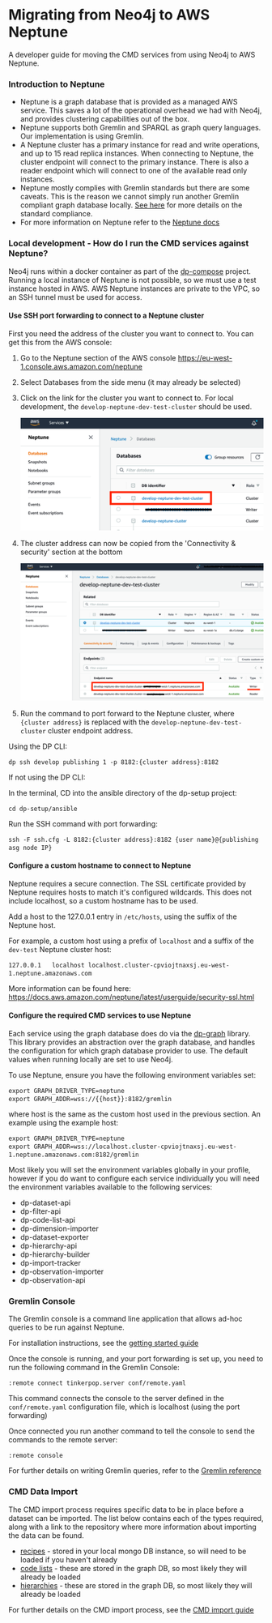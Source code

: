Migrating from Neo4j to AWS Neptune
=======================

A developer guide for moving the CMD services from using Neo4j to AWS Neptune.

### Introduction to Neptune

- Neptune is a graph database that is provided as a managed AWS service. This saves a lot of the operational overhead we had with Neo4j, and provides clustering capabilities out of the box.
- Neptune supports both Gremlin and SPARQL as graph query languages. Our implementation is using Gremlin.
- A Neptune cluster has a primary instance for read and write operations, and up to 15 read replica instances. When connecting to Neptune, the cluster endpoint will connect to the primary instance. There is also a reader endpoint which will connect to one of the available read only instances.
- Neptune mostly complies with Gremlin standards but there are some caveats. This is the reason we cannot simply run another Gremlin compliant graph database locally. [See here](https://docs.aws.amazon.com/neptune/latest/userguide/feature-overview-standards-compliance.html) for more details on the standard compliance.
- For more information on Neptune refer to the [Neptune docs](https://docs.aws.amazon.com/neptune/latest/userguide/intro.html)

### Local development - How do I run the CMD services against Neptune?

Neo4j runs within a docker container as part of the [dp-compose](https://github.com/ONSdigital/dp-compose) project. Running a local instance of Neptune is not possible, so we must use a test instance hosted in AWS. AWS Neptune instances are private to the VPC, so an SSH tunnel must be used for access.

#### Use SSH port forwarding to connect to a Neptune cluster

First you need the address of the cluster you want to connect to. You can get this from the AWS console:

1. Go to the Neptune section of the AWS console https://eu-west-1.console.aws.amazon.com/neptune
1. Select Databases from the side menu (it may already be selected)
1. Click on the link for the cluster you want to connect to. For local development, the `develop-neptune-dev-test-cluster` should be used.

    ![1](../img/neptune_db_select.png)

1. The cluster address can now be copied from the 'Connectivity & security' section at the bottom
    
    ![1](../img/neptune_cluster_address.png)

1. Run the command to port forward to the Neptune cluster, where `{cluster address}` is replaced with the `develop-neptune-dev-test-cluster` cluster endpoint address.

Using the DP CLI:
 ```
 dp ssh develop publishing 1 -p 8182:{cluster address}:8182
 ```

If not using the DP CLI:

In the terminal, CD into the ansible directory of the dp-setup project:
```
cd dp-setup/ansible
```
Run the SSH command with port forwarding:
```
ssh -F ssh.cfg -L 8182:{cluster address}:8182 {user name}@{publishing asg node IP}
```

#### Configure a custom hostname to connect to Neptune

Neptune requires a secure connection. The SSL certificate provided by Neptune requires hosts to match it's configured wildcards. This does not include localhost, so a custom hostname has to be used.
 
Add a host to the 127.0.0.1 entry in `/etc/hosts`, using the suffix of the Neptune host.

For example, a custom host using a prefix of `localhost` and a suffix of the `dev-test` Neptune cluster host:
```
127.0.0.1	localhost localhost.cluster-cpviojtnaxsj.eu-west-1.neptune.amazonaws.com
```

More information can be found here: https://docs.aws.amazon.com/neptune/latest/userguide/security-ssl.html

#### Configure the required CMD services to use Neptune

Each service using the graph database does do via the [dp-graph](https://github.com/ONSdigital/dp-graph/) library. This library provides an abstraction over the graph database, and handles the configuration for which graph database provider to use. The default values when running locally are set to use Neo4j. 

To use Neptune, ensure you have the following environment variables set:
```
export GRAPH_DRIVER_TYPE=neptune
export GRAPH_ADDR=wss://{{host}}:8182/gremlin
```
where host is the same as the custom host used in the previous section. An example using the example host:
```
export GRAPH_DRIVER_TYPE=neptune
export GRAPH_ADDR=wss://localhost.cluster-cpviojtnaxsj.eu-west-1.neptune.amazonaws.com:8182/gremlin
```

Most likely you will set the environment variables globally in your profile, however if you do want to configure each service individually you will need the environment variables available to the following services:
- dp-dataset-api
- dp-filter-api
- dp-code-list-api
- dp-dimension-importer
- dp-dataset-exporter
- dp-hierarchy-api
- dp-hierarchy-builder
- dp-import-tracker
- dp-observation-importer
- dp-observation-api

### Gremlin Console

The Gremlin console is a command line application that allows ad-hoc queries to be run against Neptune.

For installation instructions, see the [getting started guide](https://tinkerpop.apache.org/docs/3.4.8/tutorials/getting-started/)

Once the console is running, and your port forwarding is set up, you need to run the following command in the Gremlin Console:

```
:remote connect tinkerpop.server conf/remote.yaml
```

This command connects the console to the server defined in the `conf/remote.yaml` configuration file, which is localhost (using the port forwarding)

Once connected you run another command to tell the console to send the commands to the remote server: 

```
:remote console
```

For further details on writing Gremlin queries, refer to the [Gremlin reference](https://tinkerpop.apache.org/docs/current/reference/)

### CMD Data Import

The CMD import process requires specific data to be in place before a dataset can be imported. The list below contains each of the types required, along with a link to the repository where more information about importing the data can be found.
    
- [recipes](https://github.com/ONSdigital/dp-recipe-api) - stored in your local mongo DB instance, so will need to be loaded if you haven't already
- [code lists](https://github.com/ONSdigital/dp-code-list-scripts) - these are stored in the graph DB, so most likely they will already be loaded
- [hierarchies](https://github.com/ONSdigital/dp-hierarchy-builder) - these are stored in the graph DB, so most likely they will already be loaded

For further details on the CMD import process, see the [CMD import guide](GETTING_STARTED.md#cmd-import-steps)









